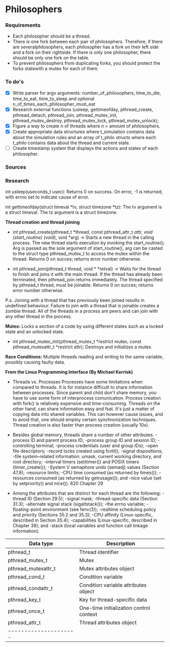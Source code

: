 # Philosophers

### Requirements

- Each philosopher should be a thread.
- There is one fork between each pair of philosophers. Therefore, if there are severalphilosophers, each philosopher has a fork on their left side and a fork on their rightside. If there is only one philosopher, there should be only one fork on the table.
- To prevent philosophers from duplicating forks, you should protect the forks statewith a mutex for each of them. 

### To do's

- [x] Write parser for argv arguments: number_of_philosophers, time_to_die, time_to_eat, time_to_sleep and optional n_of_times_each_philosopher_must_eat
- [x] Research external functions (usleep, gettimeofday, pthread_create, pthread_detach, pthread_join, pthread_mutex_init, pthread_mutex_destroy, pthread_mutex_lock, pthread_mutex_unlock);
- [x] Figure a way to create n of threads where n = amount of philosophers.
- [x] Create appropriate data structures where t_simulation contains data about the simulation rules and an array of t_philo structs where each t_philo contains data about the thread and current state. 
- [ ] Create timestamp system that displays the actions and states of each philosopher. 

### Sources


### Research

int usleep(useconds_t usec):
Returns 0 on success. On error, -1 is returned, with errno set to indicate cause of error.

int gettimeofday(struct timeval *tv, struct timezone *tz):
The tv argument is a struct timeval.
The tz argument is a struct timezone.

**Thread creation and thread joining**

- int pthread_create(pthread_t *thread, const pthread_attr_t *attr, void* (*start_routine) (void*), void *arg) ->
Starts a new thread in the calling process. The new thread starts execution by invoking the start_routine(); 
Arg is passed as the sole argument of start_routine(), arg can be casted to the struct type pthread_mutex_t to access the mutex within the thread.
Returns 0 on succes; returns error number otherwise.

- int pthread_join(pthread_t thread, void * *retval) -> 
Waits for the thread to finish and joins it with the main thread. If the thread has already been terminated, then pthread_join returns immediately.
The thread specified by pthread_t thread, must be joinable.
Returns 0 on succes; returns error number otherwise.

P.s. Joining with a thread that has previously been joined results in undefined behaviour.
Failure to join with a thread that is joinable creates a zombie thread.
All of the threads in a process are peers and can join with any other thread in the process.

**Mutex:**
Locks a section of a code by using different states such as a locked state and an unlocked state.

- int pthread_mutex_init(pthread_mutex_t *restrict mutex, const pthread_mutexattr_t *restrict attr);
Destroys and initializes a mutex.

**Race Conditions:**
Multiple threads reading and writing to the same variable, possibly causing faulty data.

**From the Linux Programming Interface (By Michael Kerrisk)**
- Threads vs. Processes
Processes have some limitations when compared to threads.
It is for instance difficult to share information between processes. Since parent and child don't share memory, you have to use some form of interprocess comunication.
Process creation with fork() is relatively expensive and time-consuming.
Threads on the other hand, can share information easy and fsat. It's just a matter of copying data into shared variables. This can however cause issues, and to avoid that, one should employ certain synchronization techniques.
Thread creation is also faster than process creation (usually 10x).

- Besides global memory, threads share a number of other attributes:
-process ID and parent process ID; 
-process group ID and session ID;
-controlling terminal;
-process credentials (user and group IDs);
-open file descriptors;
-record locks created using fcntl();
-signal dispositions;
-file system–related information: umask, current working directory, and root
directory;
-interval timers (setitimer()) and POSIX timers (timer_create());
-System V semaphore undo (semadj) values (Section 47.8);
-resource limits;
-CPU time consumed (as returned by times());
-resources consumed (as returned by getrusage()); and
-nice value (set by setpriority() and nice()).
620 Chapter 29
- Among the attributes that are distinct for each thread are the following:
-thread ID (Section 29.5);
-signal mask;
-thread-specific data (Section 31.3);
-alternate signal stack (sigaltstack());
-the errno variable;
-floating-point environment (see fenv(3));
-realtime scheduling policy and priority (Sections 35.2 and 35.3);
-CPU affinity (Linux-specific, described in Section 35.4);
-capabilities (Linux-specific, described in Chapter 39); and
-stack (local variables and function call linkage information).

|Data type|Description|
|---------|-----------|
|pthread_t| Thread identifier|
|pthread_mutex_t|Mutex|
|pthread_mutexattr_t|Mutex attributes object|
|pthread_cond_t|Condition variable|
|pthread_condattr_t|Condition variable attributes object|
|pthread_key_t|Key for thread-specific data|
|pthread_once_t|One-time initialization control context|
|pthread_attr_t|Thread attributes object|
|---------------------|
